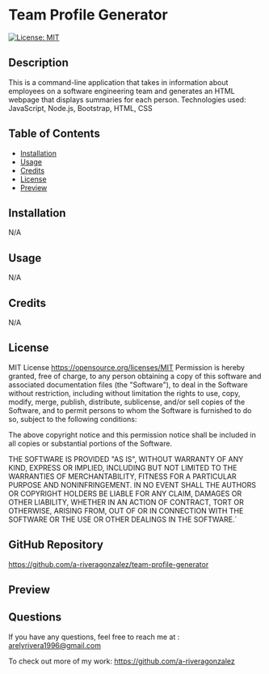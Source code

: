 # Team Profile Generator
[![License: MIT](https://img.shields.io/badge/License-MIT-yellow.svg)](https://opensource.org/licenses/MIT)
## Description
This is a command-line application that takes in information about employees on a software engineering team and generates an HTML webpage that displays summaries for each person. 
Technologies used: JavaScript, Node.js, Bootstrap, HTML, CSS
## Table of Contents 
- [Installation](#installation)
- [Usage](#usage)
- [Credits](#credits)
- [License](#license)
- [Preview](#preview)
## Installation
N/A
## Usage
N/A
## Credits
N/A
## License
MIT License
https://opensource.org/licenses/MIT
Permission is hereby granted, free of charge, to any person obtaining a copy of this software and associated documentation files (the "Software"), to deal in the Software without restriction, including without limitation the rights to use, copy, modify, merge, publish, distribute, sublicense, and/or sell copies of the Software, and to permit persons to whom the Software is furnished to do so, subject to the following conditions:

The above copyright notice and this permission notice shall be included in all copies or substantial portions of the Software.
    
THE SOFTWARE IS PROVIDED "AS IS", WITHOUT WARRANTY OF ANY KIND, EXPRESS OR IMPLIED, INCLUDING BUT NOT LIMITED TO THE WARRANTIES OF MERCHANTABILITY, FITNESS FOR A PARTICULAR PURPOSE AND NONINFRINGEMENT. IN NO EVENT SHALL THE AUTHORS OR COPYRIGHT HOLDERS BE LIABLE FOR ANY CLAIM, DAMAGES OR OTHER LIABILITY, WHETHER IN AN ACTION OF CONTRACT, TORT OR OTHERWISE, ARISING FROM, OUT OF OR IN CONNECTION WITH THE SOFTWARE OR THE USE OR OTHER DEALINGS IN THE SOFTWARE.`
  
## GitHub Repository
https://github.com/a-riveragonzalez/team-profile-generator
## Preview

## Questions
If you have any questions, feel free to reach me at : 
arelyrivera1996@gmail.com

To check out more of my work: 
https://github.com/a-riveragonzalez